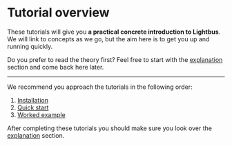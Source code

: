 # Tutorial overview

These tutorials will give you **a practical concrete introduction to
Lightbus**. We will link to concepts as we go, but the aim here
is to get you up and running quickly.

Do you prefer to read the theory first?
Feel free to start with the [explanation] section and come
back here later.

---

We recommend you approach the tutorials in the following order:

1. [Installation]
2. [Quick start]
3. [Worked example]

[explanation]: explanation/index.md
[Installation]: installation.md
[Quick start]: quick-start.md
[Worked example]: worked-example.md

After completing these tutorials you should make sure you
look over the [explanation] section.
